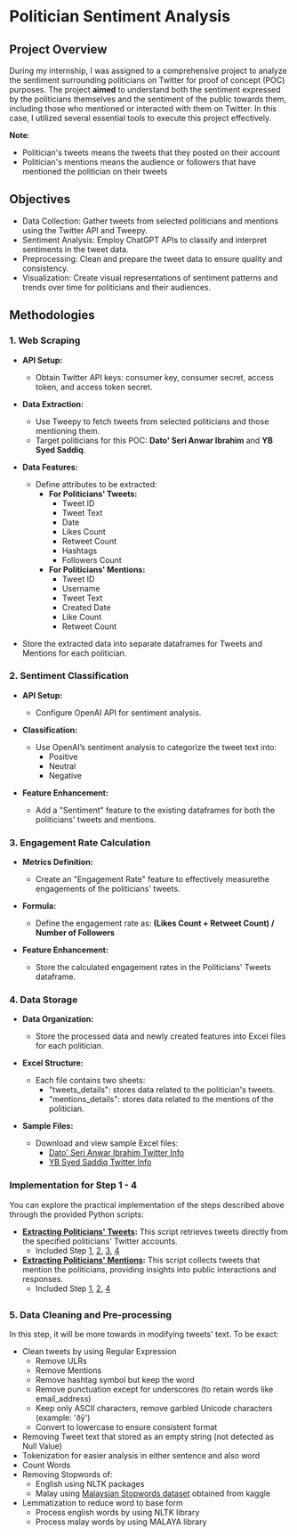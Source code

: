 # Politician Sentiment Analysis

## Project Overview

During my internship, I was assigned to a comprehensive project to analyze the sentiment surrounding politicians on Twitter for proof of concept (POC) purposes. The project **aimed** to understand both the sentiment expressed by the politicians themselves and the sentiment of the public towards them, including those who mentioned or interacted with them on Twitter. In this case, I utilized several essential tools to execute this project effectively.

**Note**:
  - Politician's tweets means the tweets that they posted on their account
  - Politician's mentions means the audience or followers that have mentioned the politician on their tweets

## Objectives

- Data Collection: Gather tweets from selected politicians and mentions using the Twitter API and Tweepy.
- Sentiment Analysis: Employ ChatGPT APIs to classify and interpret sentiments in the tweet data.
- Preprocessing: Clean and prepare the tweet data to ensure quality and consistency.
- Visualization: Create visual representations of sentiment patterns and trends over time for politicians and their audiences.

## Methodologies

### 1. Web Scraping

- **API Setup:**
   - Obtain Twitter API keys: consumer key, consumer secret, access token, and access token secret.
   
- **Data Extraction:**
   - Use Tweepy to fetch tweets from selected politicians and those mentioning them.
   - Target politicians for this POC: **Dato' Seri Anwar Ibrahim** and **YB Syed Saddiq**.

- **Data Features:**
   - Define attributes to be extracted:
     - **For Politicians' Tweets:**
       - Tweet ID
       - Tweet Text
       - Date
       - Likes Count
       - Retweet Count
       - Hashtags
       - Followers Count
     - **For Politicians' Mentions:**
       - Tweet ID
       - Username
       - Tweet Text
       - Created Date
       - Like Count
       - Retweet Count
- Store the extracted data into separate dataframes for Tweets and Mentions for each politician.

### 2. Sentiment Classification

- **API Setup:**
   - Configure OpenAI API for sentiment analysis.

- **Classification:**
   - Use OpenAI’s sentiment analysis to categorize the tweet text into:
     - Positive
     - Neutral
     - Negative

- **Feature Enhancement:**
   - Add a "Sentiment" feature to the existing dataframes for both the politicians' tweets and mentions.

### 3. Engagement Rate Calculation

- **Metrics Definition:**
   - Create an "Engagement Rate" feature to effectively measurethe engagements of the politicians' tweets.
   
- **Formula:**
   - Define the engagement rate as: **(Likes Count + Retweet Count) / Number of Followers**
   
- **Feature Enhancement:**
   - Store the calculated engagement rates in the Politicians' Tweets dataframe.

### 4. Data Storage

- **Data Organization:**
   - Store the processed data and newly created features into Excel files for each politician.
   
- **Excel Structure:**
   - Each file contains two sheets:
     - "tweets_details": stores data related to the politician's tweets.
     - "mentions_details": stores data related to the mentions of the politician.
   
- **Sample Files:**
   - Download and view sample Excel files:
     - [Dato' Seri Anwar Ibrahim Twitter Info](https://github.com/Jenson752/JensonPortfolio.github.io/blob/main/Projects/politician-sentiment-analysis/anwar_twitter_info_ds.xlsx)
     - [YB Syed Saddiq Twitter Info](https://github.com/Jenson752/JensonPortfolio.github.io/blob/main/Projects/politician-sentiment-analysis/ssaddiq_twitter_info_ds.xlsx)

### Implementation for Step 1 - 4

You can explore the practical implementation of the steps described above through the provided Python scripts:

- **[Extracting Politicians' Tweets](https://github.com/Jenson752/JensonPortfolio.github.io/blob/main/Projects/politician-sentiment-analysis/extract_politician_tweets.py):** This script retrieves tweets directly from the specified politicians' Twitter accounts.
  - Included Step [1](https://github.com/Jenson752/JensonPortfolio.github.io/tree/main/Projects/politician-sentiment-analysis#1-web-scraping), [2](https://github.com/Jenson752/JensonPortfolio.github.io/tree/main/Projects/politician-sentiment-analysis#2-sentiment-classification), [3](https://github.com/Jenson752/JensonPortfolio.github.io/tree/main/Projects/politician-sentiment-analysis#3-engagement-rate-calculation), [4](https://github.com/Jenson752/JensonPortfolio.github.io/tree/main/Projects/politician-sentiment-analysis#4-data-storage)
- **[Extracting Politicians' Mentions](https://github.com/Jenson752/JensonPortfolio.github.io/blob/main/Projects/politician-sentiment-analysis/extract_replies.py):** This script collects tweets that mention the politicians, providing insights into public interactions and responses.
  - Included Step [1](https://github.com/Jenson752/JensonPortfolio.github.io/tree/main/Projects/politician-sentiment-analysis#1-web-scraping), [2](https://github.com/Jenson752/JensonPortfolio.github.io/tree/main/Projects/politician-sentiment-analysis#2-sentiment-classification), [4](https://github.com/Jenson752/JensonPortfolio.github.io/tree/main/Projects/politician-sentiment-analysis#4-data-storage)

##

### 5. Data Cleaning and Pre-processing

In this step, it will be more towards in modifying tweets' text. To be exact:  

- Clean tweets by using Regular Expression
  - Remove ULRs
  - Remove Mentions
  - Remove hashtag symbol but keep the word
  - Remove punctuation except for underscores (to retain words like email_address)
  - Keep only ASCII characters, remove garbled Unicode characters (example: 'ðÿ')
  - Convert to lowercase to ensure consistent format
- Removing Tweet text that stored as an empty string (not detected as Null Value)
- Tokenization for easier analysis in either sentence and also word
- Count Words
- Removing Stopwords of:
  - English using NLTK packages
  - Malay using [Malaysian Stopwords dataset](https://www.kaggle.com/datasets/heeraldedhia/stop-words-in-28-languages?select=malaysian.txt) obtained from kaggle
- Lemmatization to reduce word to base form
  - Process english words by using NLTK library
  - Process malay words by using MALAYA library
    
